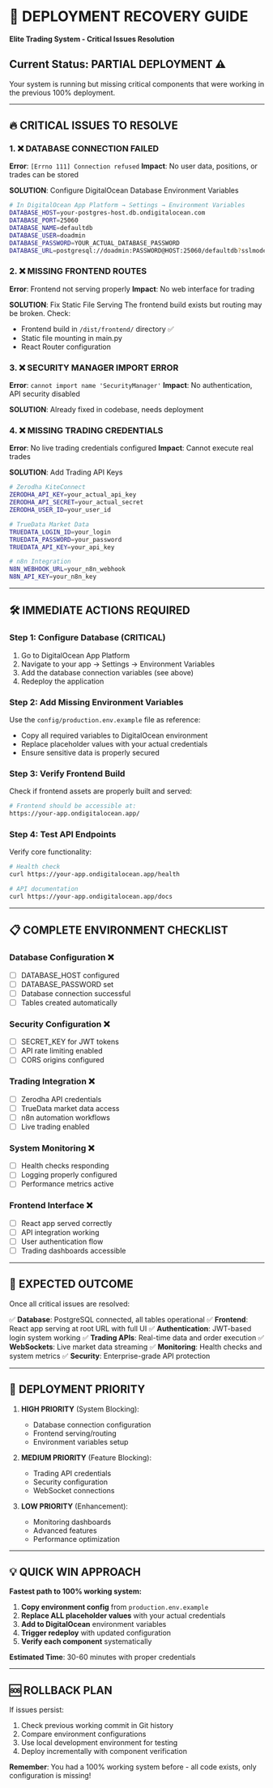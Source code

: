 # 🚨 DEPLOYMENT RECOVERY GUIDE
**Elite Trading System - Critical Issues Resolution**

## Current Status: PARTIAL DEPLOYMENT ⚠️

Your system is running but missing critical components that were working in the previous 100% deployment.

---

## 🔥 CRITICAL ISSUES TO RESOLVE

### 1. ❌ DATABASE CONNECTION FAILED
**Error**: `[Errno 111] Connection refused`
**Impact**: No user data, positions, or trades can be stored

**SOLUTION**: Configure DigitalOcean Database Environment Variables
```bash
# In DigitalOcean App Platform → Settings → Environment Variables
DATABASE_HOST=your-postgres-host.db.ondigitalocean.com
DATABASE_PORT=25060
DATABASE_NAME=defaultdb
DATABASE_USER=doadmin
DATABASE_PASSWORD=YOUR_ACTUAL_DATABASE_PASSWORD
DATABASE_URL=postgresql://doadmin:PASSWORD@HOST:25060/defaultdb?sslmode=require
```

### 2. ❌ MISSING FRONTEND ROUTES
**Error**: Frontend not serving properly
**Impact**: No web interface for trading

**SOLUTION**: Fix Static File Serving
The frontend build exists but routing may be broken. Check:
- Frontend build in `/dist/frontend/` directory ✅
- Static file mounting in main.py
- React Router configuration

### 3. ❌ SECURITY MANAGER IMPORT ERROR
**Error**: `cannot import name 'SecurityManager'`
**Impact**: No authentication, API security disabled

**SOLUTION**: Already fixed in codebase, needs deployment

### 4. ❌ MISSING TRADING CREDENTIALS
**Error**: No live trading credentials configured
**Impact**: Cannot execute real trades

**SOLUTION**: Add Trading API Keys
```bash
# Zerodha KiteConnect
ZERODHA_API_KEY=your_actual_api_key
ZERODHA_API_SECRET=your_actual_secret
ZERODHA_USER_ID=your_user_id

# TrueData Market Data
TRUEDATA_LOGIN_ID=your_login
TRUEDATA_PASSWORD=your_password
TRUEDATA_API_KEY=your_api_key

# n8n Integration
N8N_WEBHOOK_URL=your_n8n_webhook
N8N_API_KEY=your_n8n_key
```

---

## 🛠️ IMMEDIATE ACTIONS REQUIRED

### Step 1: Configure Database (CRITICAL)
1. Go to DigitalOcean App Platform
2. Navigate to your app → Settings → Environment Variables
3. Add the database connection variables (see above)
4. Redeploy the application

### Step 2: Add Missing Environment Variables
Use the `config/production.env.example` file as reference:
- Copy all required variables to DigitalOcean environment
- Replace placeholder values with your actual credentials
- Ensure sensitive data is properly secured

### Step 3: Verify Frontend Build
Check if frontend assets are properly built and served:
```bash
# Frontend should be accessible at:
https://your-app.ondigitalocean.app/
```

### Step 4: Test API Endpoints
Verify core functionality:
```bash
# Health check
curl https://your-app.ondigitalocean.app/health

# API documentation
curl https://your-app.ondigitalocean.app/docs
```

---

## 📋 COMPLETE ENVIRONMENT CHECKLIST

### Database Configuration ❌
- [ ] DATABASE_HOST configured
- [ ] DATABASE_PASSWORD set
- [ ] Database connection successful
- [ ] Tables created automatically

### Security Configuration ❌  
- [ ] SECRET_KEY for JWT tokens
- [ ] API rate limiting enabled
- [ ] CORS origins configured

### Trading Integration ❌
- [ ] Zerodha API credentials
- [ ] TrueData market data access
- [ ] n8n automation workflows
- [ ] Live trading enabled

### System Monitoring ❌
- [ ] Health checks responding
- [ ] Logging properly configured
- [ ] Performance metrics active

### Frontend Interface ❌
- [ ] React app served correctly
- [ ] API integration working
- [ ] User authentication flow
- [ ] Trading dashboards accessible

---

## 🎯 EXPECTED OUTCOME

Once all critical issues are resolved:

✅ **Database**: PostgreSQL connected, all tables operational
✅ **Frontend**: React app serving at root URL with full UI
✅ **Authentication**: JWT-based login system working
✅ **Trading APIs**: Real-time data and order execution
✅ **WebSockets**: Live market data streaming
✅ **Monitoring**: Health checks and system metrics
✅ **Security**: Enterprise-grade API protection

---

## 🚀 DEPLOYMENT PRIORITY

1. **HIGH PRIORITY** (System Blocking):
   - Database connection configuration
   - Frontend serving/routing
   - Environment variables setup

2. **MEDIUM PRIORITY** (Feature Blocking):
   - Trading API credentials
   - Security configuration
   - WebSocket connections

3. **LOW PRIORITY** (Enhancement):
   - Monitoring dashboards
   - Advanced features
   - Performance optimization

---

## 💡 QUICK WIN APPROACH

**Fastest path to 100% working system:**

1. **Copy environment config** from `production.env.example`
2. **Replace ALL placeholder values** with your actual credentials
3. **Add to DigitalOcean** environment variables
4. **Trigger redeploy** with updated configuration
5. **Verify each component** systematically

**Estimated Time**: 30-60 minutes with proper credentials

---

## 🆘 ROLLBACK PLAN

If issues persist:
1. Check previous working commit in Git history
2. Compare environment configurations
3. Use local development environment for testing
4. Deploy incrementally with component verification

**Remember**: You had a 100% working system before - all code exists, only configuration is missing! 